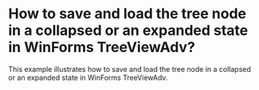 # How to save and load the tree node in a collapsed or an expanded state in WinForms TreeViewAdv?
This example illustrates how to save and load the tree node in a collapsed or an expanded state in WinForms TreeViewAdv.
